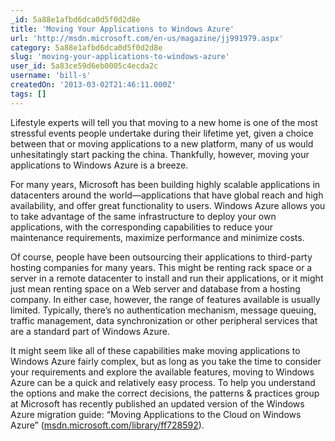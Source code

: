 ```yaml
---
_id: 5a88e1afbd6dca0d5f0d2d8e
title: 'Moving Your Applications to Windows Azure'
url: 'http://msdn.microsoft.com/en-us/magazine/jj991979.aspx'
category: 5a88e1afbd6dca0d5f0d2d8e
slug: 'moving-your-applications-to-windows-azure'
user_id: 5a83ce59d6eb0005c4ecda2c
username: 'bill-s'
createdOn: '2013-03-02T21:46:11.000Z'
tags: []
---
```


Lifestyle experts will tell you that moving to a new home is one of the most stressful events people undertake during their lifetime yet, given a choice between that or moving applications to a new platform, many of us would unhesitatingly start packing the china. Thankfully, however, moving your applications to Windows Azure is a breeze.

For many years, Microsoft has been building highly scalable applications in datacenters around the world—applications that have global reach and high availability, and offer great functionality to users. Windows Azure allows you to take advantage of the same infrastructure to deploy your own applications, with the corresponding capabilities to reduce your maintenance requirements, maximize performance and minimize costs.

Of course, people have been outsourcing their applications to third-party hosting companies for many years. This might be renting rack space or a server in a remote datacenter to install and run their applications, or it might just mean renting space on a Web server and database from a hosting company. In either case, however, the range of features available is usually limited. Typically, there’s no authentication mechanism, message queuing, traffic management, data synchronization or other peripheral services that are a standard part of Windows Azure.

It might seem like all of these capabilities make moving applications to Windows Azure fairly complex, but as long as you take the time to consider your requirements and explore the available features, moving to Windows Azure can be a quick and relatively easy process. To help you understand the options and make the correct decisions, the patterns &amp; practices group at Microsoft has recently published an updated version of the Windows Azure migration guide: “Moving Applications to the Cloud on Windows Azure” (<a id="ctl00_MTContentSelector1_mainContentContainer_ctl02" href="http://msdn.microsoft.com/library/ff728592">msdn.microsoft.com/library/ff728592</a>).
